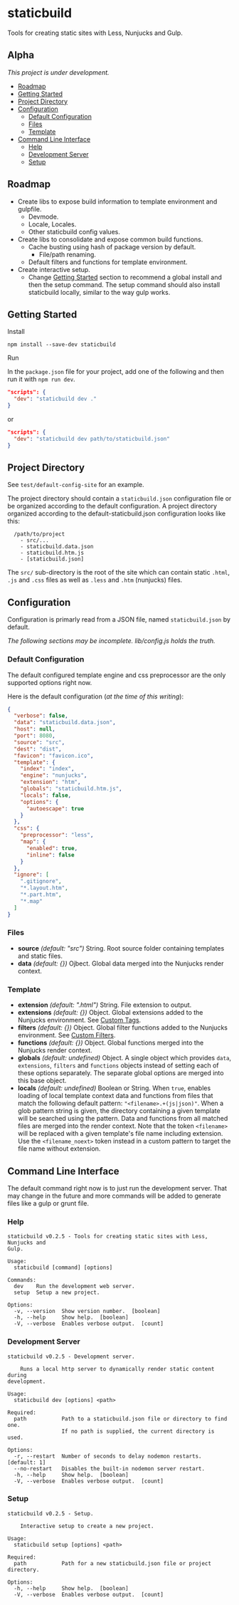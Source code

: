 # staticbuild

Tools for creating static sites with Less, Nunjucks and Gulp.

## Alpha

_This project is under development._

- [Roadmap](#roadmap)
- [Getting Started](#getting-started)
- [Project Directory](#project-directory)
- [Configuration](#configuration)
  - [Default Configuration](#default-configuration)
  - [Files](#files)
  - [Template](#template)
- [Command Line Interface](#command-line-interface)
  - [Help](#help)
  - [Development Server](#development-server)
  - [Setup](#setup)


## Roadmap

- Create libs to expose build information to template environment and gulpfile.
  - Devmode.
  - Locale, Locales.
  - Other staticbuild config values.
- Create libs to consolidate and expose common build functions.
  - Cache busting using hash of package version by default.
    - File/path renaming.
  - Default filters and functions for template environment.
- Create interactive setup.
  - Change [Getting Started](#getting-Started) section to recommend a global 
install and then the setup command. The setup command should also install 
staticbuild locally, similar to the way gulp works.

## Getting Started

Install

`npm install --save-dev staticbuild`

Run

In the `package.json` file for your project, add one of the following and then
run it with `npm run dev`.

```json
"scripts": {
  "dev": "staticbuild dev ."
}
```

or

```json
"scripts": {
  "dev": "staticbuild dev path/to/staticbuild.json"
}
```

## Project Directory

See `test/default-config-site` for an example.

The project directory should contain a `staticbuild.json` configuration file 
or be organized according to the default configuration. A project directory
organized according to the default-staticbuild.json configuration looks like 
this:

```
  /path/to/project
    - src/...
	- staticbuild.data.json
	- staticbuild.htm.js
	- [staticbuild.json]
```

The `src/` sub-directory is the root of the site which can contain static 
`.html`, `.js` and `.css` files as well as `.less` and `.htm` (nunjucks) files.

## Configuration

Configuration is primarly read from a JSON file, named `staticbuild.json` by 
default.

_The following sections may be incomplete. lib/config.js holds the truth._

### Default Configuration

The default configured template engine and css preprocessor are the only 
supported options right now.

Here is the default configuration (_at the time of this writing_):

```json
{
  "verbose": false,
  "data": "staticbuild.data.json",
  "host": null,
  "port": 8080,
  "source": "src",
  "dest": "dist",
  "favicon": "favicon.ico",
  "template": {
    "index": "index",
    "engine": "nunjucks",
    "extension": "htm",
    "globals": "staticbuild.htm.js",
    "locals": false,
    "options": {
      "autoescape": true
    }
  },
  "css": {
    "preprocessor": "less",
    "map": {
      "enabled": true,
      "inline": false
    }
  },
  "ignore": [
    ".gitignore",
    "*.layout.htm",
    "*.part.htm",
    "*.map"
  ]
}
```

### Files

- **source** _(default: "src")_ String. Root source folder containing 
templates and static files.
- **data** _(default: {})_ Ojbect. Global data merged into the Nunjucks render 
context.

### Template

- **extension** _(default: ".html")_ String. File extension to output.
- **extensions** _(default: {})_ Object. Global extensions added to the 
Nunjucks environment. See 
[Custom Tags](http://mozilla.github.io/nunjucks/api.html#custom-tags).
- **filters** _(default: {})_ Object. Global filter functions added to the 
Nunjucks environment. See 
[Custom Filters](http://mozilla.github.io/nunjucks/api.html#custom-filters).
- **functions** _(default: {})_ Object. Global functions merged into the 
Nunjucks render context.
- **globals** _(default: undefined)_ Object. A single object which provides 
`data`, `extensions`, `filters` and `functions` objects instead of setting 
each of these options separately. The separate global options are merged into 
this base object.
- **locals** _(default: undefined)_ Boolean or String. When `true`, enables
loading of local template context data and functions from files that match
the following default pattern: `"<filename>.+(js|json)"`. When a glob pattern
string is given, the directory containing a given template will be searched
using the pattern. Data and functions from all matched files are merged into
the render context. Note that the token `<filename>` will be replaced with a
given template's file name including extension. Use the `<filename_noext>` 
token instead in a custom pattern to target the file name without extension.

## Command Line Interface

The default command right now is to just run the development server.
That may change in the future and more commands will be added to generate
files like a gulp or grunt file.

### Help
```
staticbuild v0.2.5 - Tools for creating static sites with Less, Nunjucks and 
Gulp.

Usage:
  staticbuild [command] [options]

Commands:
  dev    Run the development web server.
  setup  Setup a new project.

Options:
  -v, --version  Show version number.  [boolean]
  -h, --help     Show help.  [boolean]
  -V, --verbose  Enables verbose output.  [count]
```

### Development Server
```
staticbuild v0.2.5 - Development server.

    Runs a local http server to dynamically render static content during 
development.

Usage:
  staticbuild dev [options] <path>

Required:
  path           Path to a staticbuild.json file or directory to find one.
                 If no path is supplied, the current directory is used.

Options:
  -r, --restart  Number of seconds to delay nodemon restarts.  [default: 1]
  --no-restart   Disables the built-in nodemon server restart.
  -h, --help     Show help.  [boolean]
  -V, --verbose  Enables verbose output.  [count]
```

### Setup
```
staticbuild v0.2.5 - Setup.

    Interactive setup to create a new project.

Usage:
  staticbuild setup [options] <path>

Required:
  path           Path for a new staticbuild.json file or project directory.

Options:
  -h, --help     Show help.  [boolean]
  -V, --verbose  Enables verbose output.  [count]
```
